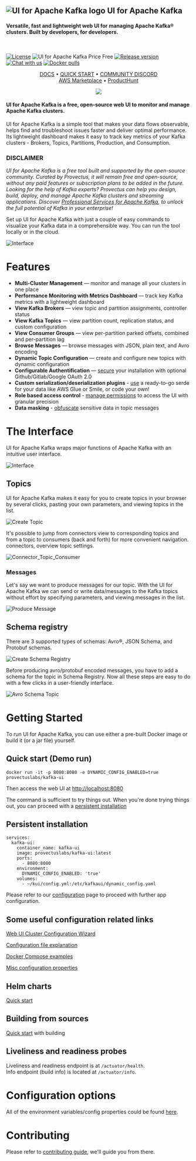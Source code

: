 ![UI for Apache Kafka logo](documentation/images/kafka-ui-logo.png) UI for Apache Kafka&nbsp;
------------------
#### Versatile, fast and lightweight web UI for managing Apache Kafka® clusters. Built by developers, for developers.
<br/>

[![License](https://img.shields.io/badge/License-Apache%202.0-blue.svg)](https://github.com/provectus/kafka-ui/blob/master/LICENSE)
![UI for Apache Kafka Price Free](documentation/images/free-open-source.svg)
[![Release version](https://img.shields.io/github/v/release/provectus/kafka-ui)](https://github.com/provectus/kafka-ui/releases)
[![Chat with us](https://img.shields.io/discord/897805035122077716)](https://discord.gg/4DWzD7pGE5)
[![Docker pulls](https://img.shields.io/docker/pulls/provectuslabs/kafka-ui)](https://hub.docker.com/r/provectuslabs/kafka-ui)




<p align="center">
    <a href="https://docs.kafka-ui.provectus.io/">DOCS</a> • 
    <a href="https://docs.kafka-ui.provectus.io/configuration/quick-start">QUICK START</a> • 
    <a href="https://discord.gg/4DWzD7pGE5">COMMUNITY DISCORD</a>
    <br/>
    <a href="https://aws.amazon.com/marketplace/pp/prodview-ogtt5hfhzkq6a">AWS Marketplace</a>  •
    <a href="https://www.producthunt.com/products/ui-for-apache-kafka/reviews/new">ProductHunt</a>
</p>

<p align="center">
  <img src="https://repobeats.axiom.co/api/embed/2e8a7c2d711af9daddd34f9791143e7554c35d0f.svg" />
</p>







#### UI for Apache Kafka is a free, open-source web UI to monitor and manage Apache Kafka clusters.

UI for Apache Kafka is a simple tool that makes your data flows observable, helps find and troubleshoot issues faster and deliver optimal performance. Its lightweight dashboard makes it easy to track key metrics of your Kafka clusters - Brokers, Topics, Partitions, Production, and Consumption.

### DISCLAIMER
<em>UI for Apache Kafka is a free tool built and supported by the open-source community. Curated by Provectus, it will remain free and open-source, without any paid features or subscription plans to be added in the future.
Looking for the help of Kafka experts? Provectus can help you design, build, deploy, and manage Apache Kafka clusters and streaming applications. Discover [Professional Services for Apache Kafka](https://provectus.com/professional-services-apache-kafka/), to unlock the full potential of Kafka in your enterprise! </em>

Set up UI for Apache Kafka with just a couple of easy commands to visualize your Kafka data in a comprehensible way. You can run the tool locally or in
the cloud.

![Interface](documentation/images/Interface.gif)

# Features
* **Multi-Cluster Management** — monitor and manage all your clusters in one place
* **Performance Monitoring with Metrics Dashboard** —  track key Kafka metrics with a lightweight dashboard
* **View Kafka Brokers** — view topic and partition assignments, controller status
* **View Kafka Topics** — view partition count, replication status, and custom configuration
* **View Consumer Groups** — view per-partition parked offsets, combined and per-partition lag
* **Browse Messages** — browse messages with JSON, plain text, and Avro encoding
* **Dynamic Topic Configuration** — create and configure new topics with dynamic configuration
* **Configurable Authentification** — [secure](https://docs.kafka-ui.provectus.io/configuration/authentication) your installation with optional Github/Gitlab/Google OAuth 2.0
* **Custom serialization/deserialization plugins** - [use](https://docs.kafka-ui.provectus.io/configuration/serialization-serde) a ready-to-go serde for your data like AWS Glue or Smile, or code your own!
* **Role based access control** - [manage permissions](https://docs.kafka-ui.provectus.io/configuration/rbac-role-based-access-control) to access the UI with granular precision
* **Data masking** - [obfuscate](https://docs.kafka-ui.provectus.io/configuration/data-masking) sensitive data in topic messages

# The Interface
UI for Apache Kafka wraps major functions of Apache Kafka with an intuitive user interface.

![Interface](documentation/images/Interface.gif)

## Topics
UI for Apache Kafka makes it easy for you to create topics in your browser by several clicks,
pasting your own parameters, and viewing topics in the list.

![Create Topic](documentation/images/Create_topic_kafka-ui.gif)

It's possible to jump from connectors view to corresponding topics and from a topic to consumers (back and forth) for more convenient navigation.
connectors, overview topic settings.

![Connector_Topic_Consumer](documentation/images/Connector_Topic_Consumer.gif)

### Messages
Let's say we want to produce messages for our topic. With the UI for Apache Kafka we can send or write data/messages to the Kafka topics without effort by specifying parameters, and viewing messages in the list.

![Produce Message](documentation/images/Create_message_kafka-ui.gif)

## Schema registry
There are 3 supported types of schemas: Avro®, JSON Schema, and Protobuf schemas.

![Create Schema Registry](documentation/images/Create_schema.gif)

Before producing avro/protobuf encoded messages, you have to add a schema for the topic in Schema Registry. Now all these steps are easy to do
with a few clicks in a user-friendly interface.

![Avro Schema Topic](documentation/images/Schema_Topic.gif)

# Getting Started

To run UI for Apache Kafka, you can use either a pre-built Docker image or build it (or a jar file) yourself.

## Quick start (Demo run)

```
docker run -it -p 8080:8080 -e DYNAMIC_CONFIG_ENABLED=true provectuslabs/kafka-ui
```

Then access the web UI at [http://localhost:8080](http://localhost:8080)

 
The command is sufficient to try things out. When you're done trying things out, you can proceed with a [persistent installation](https://docs.kafka-ui.provectus.io/quick-start/persistent-start)

## Persistent installation

```
services:
  kafka-ui:
    container_name: kafka-ui
    image: provectuslabs/kafka-ui:latest
    ports:
      - 8080:8080
    environment:
      DYNAMIC_CONFIG_ENABLED: 'true'
    volumes:
      - ~/kui/config.yml:/etc/kafkaui/dynamic_config.yaml
```

Please refer to our [configuration](https://docs.kafka-ui.provectus.io/configuration/quick-start) page to proceed with further app configuration.

## Some useful configuration related links

[Web UI Cluster Configuration Wizard](https://docs.kafka-ui.provectus.io/configuration/configuration-wizard)

[Configuration file explanation](https://docs.kafka-ui.provectus.io/configuration/configuration-file)

[Docker Compose examples](https://docs.kafka-ui.provectus.io/configuration/compose-examples)

[Misc configuration properties](https://docs.kafka-ui.provectus.io/configuration/misc-configuration-properties)

## Helm charts

[Quick start](https://docs.kafka-ui.provectus.io/configuration/helm-charts/quick-start)

## Building from sources

[Quick start](https://docs.kafka-ui.provectus.io/development/building/prerequisites) with building

## Liveliness and readiness probes
Liveliness and readiness endpoint is at `/actuator/health`.<br/>
Info endpoint (build info) is located at `/actuator/info`.

# Configuration options

All of the environment variables/config properties could be found [here](https://docs.kafka-ui.provectus.io/configuration/misc-configuration-properties).

# Contributing

Please refer to [contributing guide](https://docs.kafka-ui.provectus.io/development/contributing), we'll guide you from there.

